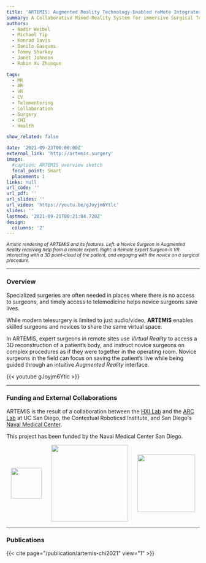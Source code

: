 ```yaml
---
title: 'ARTEMIS: Augmented Reality Technology-Enabled reMote Integrated Surgery'
summary: A Collaborative Mixed-Reality System for immersive Surgical Telementoring.
authors: 
  - Nadir Weibel
  - Michael Yip
  - Konrad Davis
  - Danilo Gasques
  - Tommy Sharkey
  - Janet Johnson
  - Robin Xu Zhuoqun

tags:
  - MR
  - AR
  - VR
  - CV
  - Telementoring
  - Collaboration  
  - Surgery
  - CHI
  - Health

show_related: false

date: '2021-09-23T00:00:00Z'
external_link: 'http://artemis.surgery'
image:
  #caption: ARTEMIS overview sketch
  focal_point: Smart
  placement: 1
links: null
url_code: ''
url_pdf: ''
url_slides: ''
url_video: 'https://youtu.be/gJoyjm6Ytlc'
slides: ''
lastmod: '2021-09-21T00:21:04.720Z'
design:
  columns: '2'
---
```


<small> *Artistic rendering of ARTEMIS and its features. Left: a Novice Surgeon in Augmented Reality receiving help from a remote expert. Right: a Remote Expert Surgeon in VR interacting with a 3D point-cloud of the patient, and engaging with the novice on a surgical procedure.*</small>

------

### Overview

Specialized surgeries are often needed in places where there is no access to surgeons, and timely access to telemedicine helps novice surgeons save lives.

While modern telesurgery is limited to just audio/video, **ARTEMIS** enables skilled surgeons and novices to share the same virtual space.

In ARTEMIS, expert surgeons in remote sites use *Virtual Reality* to access a 3D reconstruction of a patient’s body, and instruct novice surgeons on complex procedures as if they were together in the operating room. Novice surgeons in the field can focus on saving the patient’s live while being guided through an intuitive *Augmented Reality* interface.

{{< youtube gJoyjm6Ytlc >}}


------

### Funding and External Collaborations

ARTEMIS is the result of a collaboration between the [HXI Lab](https://hxi.ucsd.edu) and the [ARC Lab](https://www.ucsdarclab.com/artemis) at UC San Diego, the Contextual Roboticsd Institute, and San Diego's [Naval Medical Center](https://sandiego.tricare.mil/).

This project has been funded by the Naval Medical Center San Diego.

<div style="display: flex; justify-content:space-around; align-items: center;">
<img src="/images/ARC-Lab.png" style="height: 80px;"> 
<img src="/images/robotics-institute-front.jpg" style="height: 200px;"> 
<img src="/images/NMCSD_logo.png" style="height: 150px;">
</div>

------

### Publications

{{< cite page="/publication/artemis-chi2021" view="1" >}}
